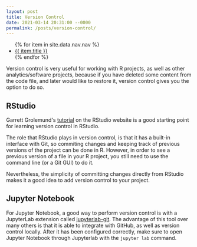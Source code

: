 ```yaml
---
layout: post
title: Version Control
date: 2021-03-14 20:31:00 --0000
permalink: /posts/version-control/
---
```

<ul>
   {% for item in site.data.nav.nav %}
      <li><a href="{{ item.url }}">{{ item.title }}</a></li>
   {% endfor %}
</ul>


Version control is very useful for working with R projects, as well as other analytics/software projects, because if you have deleted some content from the code file, and later would like to restore it, version control gives you the option to do so.

## RStudio

Garrett Grolemund's [tutorial](https://rstudio.com/resources/webinars/managing-part-2-github-and-rstudio/) on the RStudio website is a good starting point for learning version control in RStudio. 

The role that RStudio plays in version control, is that it has a built-in interface with Git, so commiting changes and keeping track of previous versions of the project can be done in R. However, in order to see a previous version of a file in your R project, you still need to use the command line (or a Git GUI) to do it.

Nevertheless, the simplicity of committing changes directly from RStudio makes it a good idea to add version control to your project.

## Jupyter Notebook

For Jupyter Notebook, a good way to perform version control is with a JupyterLab extension called [jupyterlab-git](https://github.com/jupyterlab/jupyterlab-git). The advantage of this tool over many others is that it is able to integrate with GitHub, as well as version control locally. After it has been configured correctly, make sure to open Jupyter Notebook through Jupyterlab with the `jupyter lab` command.